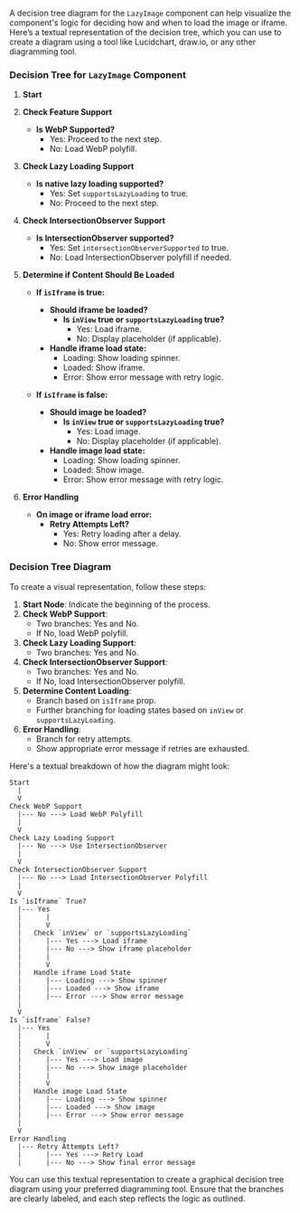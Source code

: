 A decision tree diagram for the `LazyImage` component can help visualize the component's logic for deciding how and when to load the image or iframe. Here’s a textual representation of the decision tree, which you can use to create a diagram using a tool like Lucidchart, draw.io, or any other diagramming tool.

### **Decision Tree for `LazyImage` Component**

1. **Start**

2. **Check Feature Support**
   - **Is WebP Supported?**
     - Yes: Proceed to the next step.
     - No: Load WebP polyfill.

3. **Check Lazy Loading Support**
   - **Is native lazy loading supported?**
     - Yes: Set `supportsLazyLoading` to true.
     - No: Proceed to the next step.

4. **Check IntersectionObserver Support**
   - **Is IntersectionObserver supported?**
     - Yes: Set `intersectionObserverSupported` to true.
     - No: Load IntersectionObserver polyfill if needed.

5. **Determine if Content Should Be Loaded**

   - **If `isIframe` is true:**
     - **Should iframe be loaded?**
       - **Is `inView` true or `supportsLazyLoading` true?**
         - Yes: Load iframe.
         - No: Display placeholder (if applicable).
     - **Handle iframe load state:**
       - Loading: Show loading spinner.
       - Loaded: Show iframe.
       - Error: Show error message with retry logic.

   - **If `isIframe` is false:**
     - **Should image be loaded?**
       - **Is `inView` true or `supportsLazyLoading` true?**
         - Yes: Load image.
         - No: Display placeholder (if applicable).
     - **Handle image load state:**
       - Loading: Show loading spinner.
       - Loaded: Show image.
       - Error: Show error message with retry logic.

6. **Error Handling**
   - **On image or iframe load error:**
     - **Retry Attempts Left?**
       - Yes: Retry loading after a delay.
       - No: Show error message.

### **Decision Tree Diagram**

To create a visual representation, follow these steps:

1. **Start Node**: Indicate the beginning of the process.
2. **Check WebP Support**:
   - Two branches: Yes and No.
   - If No, load WebP polyfill.
3. **Check Lazy Loading Support**:
   - Two branches: Yes and No.
4. **Check IntersectionObserver Support**:
   - Two branches: Yes and No.
   - If No, load IntersectionObserver polyfill.
5. **Determine Content Loading**:
   - Branch based on `isIframe` prop.
   - Further branching for loading states based on `inView` or `supportsLazyLoading`.
6. **Error Handling**:
   - Branch for retry attempts.
   - Show appropriate error message if retries are exhausted.

Here's a textual breakdown of how the diagram might look:

```plaintext
Start
  |
  V
Check WebP Support
  |--- No ---> Load WebP Polyfill
  |
  V
Check Lazy Loading Support
  |--- No ---> Use IntersectionObserver
  |
  V
Check IntersectionObserver Support
  |--- No ---> Load IntersectionObserver Polyfill
  |
  V
Is `isIframe` True?
  |--- Yes
  |      |
  |      V
  |   Check `inView` or `supportsLazyLoading`
  |      |--- Yes ---> Load iframe
  |      |--- No ---> Show iframe placeholder
  |      |
  |      V
  |   Handle iframe Load State
  |      |--- Loading ---> Show spinner
  |      |--- Loaded ---> Show iframe
  |      |--- Error ---> Show error message
  |
  V
Is `isIframe` False?
  |--- Yes
  |      |
  |      V
  |   Check `inView` or `supportsLazyLoading`
  |      |--- Yes ---> Load image
  |      |--- No ---> Show image placeholder
  |      |
  |      V
  |   Handle image Load State
  |      |--- Loading ---> Show spinner
  |      |--- Loaded ---> Show image
  |      |--- Error ---> Show error message
  |
  V
Error Handling
  |--- Retry Attempts Left?
  |      |--- Yes ---> Retry Load
  |      |--- No ---> Show final error message
```

You can use this textual representation to create a graphical decision tree diagram using your preferred diagramming tool. Ensure that the branches are clearly labeled, and each step reflects the logic as outlined.
